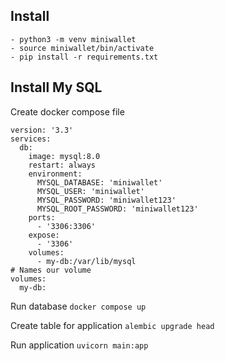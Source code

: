 ## Install
```
- python3 -m venv miniwallet
- source miniwallet/bin/activate
- pip install -r requirements.txt
````


## Install My SQL
Create docker compose file
```
version: '3.3'
services:
  db:
    image: mysql:8.0
    restart: always
    environment:
      MYSQL_DATABASE: 'miniwallet'
      MYSQL_USER: 'miniwallet'
      MYSQL_PASSWORD: 'miniwallet123'
      MYSQL_ROOT_PASSWORD: 'miniwallet123'
    ports:
      - '3306:3306'
    expose:
      - '3306'
    volumes:
      - my-db:/var/lib/mysql
# Names our volume
volumes:
  my-db:
```

Run database
`docker compose up`

Create table for application
`alembic upgrade head`

Run application
`uvicorn main:app`

